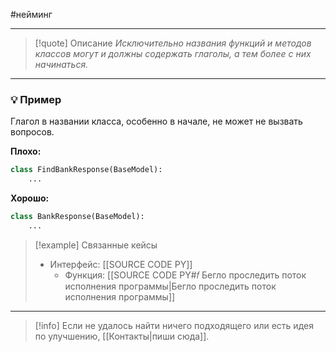 #нейминг 
***

>[!quote] Описание
_Исключительно названия функций и методов классов могут и должны содержать глаголы, а тем более с них начинаться._

***
### 💡 Пример
Глагол в названии класса, особенно в начале, не может не вызвать вопросов.

**Плохо:**
```python
class FindBankResponse(BaseModel):
	...
```

**Хорошо:**
```python
class BankResponse(BaseModel):
	...
```

> [!example] Связанные кейсы
>- Интерфейс: [[SOURCE CODE PY]]
>	- Функция: [[SOURCE CODE PY#𝑓 Бегло проследить поток исполнения программы|Бегло проследить поток исполнения программы]]

***

> [!info]
> Если не удалось найти ничего подходящего или есть идея по улучшению, [[Контакты|пиши сюда]].
